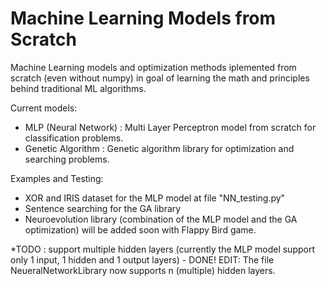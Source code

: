 # Machine Learning Models from Scratch

Machine Learning models and optimization methods iplemented from scratch (even without numpy) in goal of learning the math and principles behind traditional ML algorithms.

Current models:
 - MLP (Neural Network) : Multi Layer Perceptron model from scratch for classification problems.
 - Genetic Algorithm : Genetic algorithm library for optimization and searching problems.
 
 Examples and Testing:
 - XOR and IRIS dataset for the MLP model at file "NN_testing.py"
 - Sentence searching for the GA library
 - Neuroevolution library (combination of the MLP model and the GA optimization) will be added soon with Flappy Bird game.
 
 *TODO : support multiple hidden layers (currently the MLP model support only 1 input, 1 hidden and 1 output layers) - DONE!
 EDIT: The file NeueralNetworkLibrary now supports n (multiple) hidden layers.
 
 
